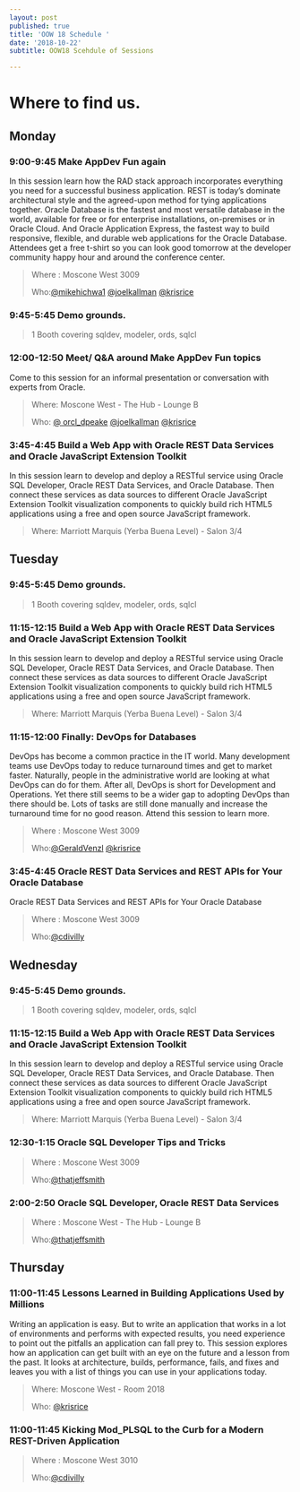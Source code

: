 ```yaml
---
layout: post
published: true
title: 'OOW 18 Schedule '
date: '2018-10-22'
subtitle: OOW18 Scehdule of Sessions

---
```

# Where to find us.

## Monday

### 9:00-9:45  Make AppDev Fun again 
In this session learn how the RAD stack approach incorporates everything you need for a successful business application. REST is today’s dominate architectural style and the agreed-upon method for tying applications together. Oracle Database is the fastest and most versatile database in the world, available for free or for enterprise installations, on-premises or in Oracle Cloud. And Oracle Application Express, the fastest way to build responsive, flexible, and durable web applications for the Oracle Database. Attendees get a free t-shirt so you can look good tomorrow at the developer community happy hour and around the conference center.


> Where : Moscone West 3009
> 
> Who:[@mikehichwa1](https://twitter.com/mikehichwa1)
>     [@joelkallman](http://twitter.com/@joelkallman)
>     [@krisrice](https://twitter.com/krisrice)
>              
             
### 9:45-5:45  Demo grounds.
> 1 Booth covering sqldev, modeler, ords, sqlcl
           
### 12:00-12:50 Meet/ Q&A around Make AppDev Fun topics 
Come to this session for an informal presentation or conversation with experts from Oracle.

>Where: Moscone West - The Hub - Lounge B
>
>Who:
>[@ orcl_dpeake](https://twitter.com/orcl_dpeake)
>[@joelkallman](http://twitter.com/@joelkallman)
>[@krisrice](https://twitter.com/krisrice)

### 3:45-4:45 Build a Web App with Oracle REST Data Services and Oracle JavaScript Extension Toolkit
In this session learn to develop and deploy a RESTful service using Oracle SQL Developer, Oracle REST Data Services, and Oracle Database. Then connect these services as data sources to different Oracle JavaScript Extension Toolkit visualization components to quickly build rich HTML5 applications using a free and open source JavaScript framework.


>Where: Marriott Marquis (Yerba Buena Level) - Salon 3/4

## Tuesday
### 9:45-5:45  Demo grounds.
> 1 Booth covering sqldev, modeler, ords, sqlcl

### 11:15-12:15 Build a Web App with Oracle REST Data Services and Oracle JavaScript Extension Toolkit
In this session learn to develop and deploy a RESTful service using Oracle SQL Developer, Oracle REST Data Services, and Oracle Database. Then connect these services as data sources to different Oracle JavaScript Extension Toolkit visualization components to quickly build rich HTML5 applications using a free and open source JavaScript framework.


>Where: Marriott Marquis (Yerba Buena Level) - Salon 3/4

### 11:15-12:00 Finally: DevOps for Databases
DevOps has become a common practice in the IT world. Many development teams use DevOps today to reduce turnaround times and get to market faster. Naturally, people in the administrative world are looking at what DevOps can do for them. After all, DevOps is short for Development and Operations. Yet there still seems to be a wider gap to adopting DevOps than there should be. Lots of tasks are still done manually and increase the turnaround time for no good reason. Attend this session to learn more.


> Where : Moscone West 3009
> 
> Who:[@GeraldVenzl](https://twitter.com/GeraldVenzl)
>     [@krisrice](https://twitter.com/krisrice)


### 3:45-4:45 Oracle REST Data Services and REST APIs for Your Oracle Database
Oracle REST Data Services and REST APIs for Your Oracle Database

> Where : Moscone West 3009
> 
> Who:[@cdivilly](https://twitter.com/cdivilly)

## Wednesday
### 9:45-5:45  Demo grounds.
> 1 Booth covering sqldev, modeler, ords, sqlcl


### 11:15-12:15 Build a Web App with Oracle REST Data Services and Oracle JavaScript Extension Toolkit
In this session learn to develop and deploy a RESTful service using Oracle SQL Developer, Oracle REST Data Services, and Oracle Database. Then connect these services as data sources to different Oracle JavaScript Extension Toolkit visualization components to quickly build rich HTML5 applications using a free and open source JavaScript framework.


>Where: Marriott Marquis (Yerba Buena Level) - Salon 3/4

### 12:30-1:15 Oracle SQL Developer Tips and Tricks
> Where : Moscone West 3009
> 
> Who:[@thatjeffsmith](https://twitter.com/thatjeffsmith)


### 2:00-2:50 Oracle SQL Developer, Oracle REST Data Services
> Where : Moscone West - The Hub - Lounge B
> 
> Who:[@thatjeffsmith](https://twitter.com/thatjeffsmith)

## Thursday

### 11:00-11:45 Lessons Learned in Building Applications Used by Millions
Writing an application is easy. But to write an application that works in a lot of environments and performs with expected results, you need experience to point out the pitfalls an application can fall prey to. This session explores how an application can get built with an eye on the future and a lesson from the past. It looks at architecture, builds, performance, fails, and fixes and leaves you with a list of things you can use in your applications today.


>Where: 	Moscone West - Room 2018
>
>Who:     [@krisrice](https://twitter.com/krisrice)

### 11:00-11:45 Kicking Mod_PLSQL to the Curb for a Modern REST-Driven Application

> Where : Moscone West 3010
> 
> Who:[@cdivilly](https://twitter.com/cdivilly)
